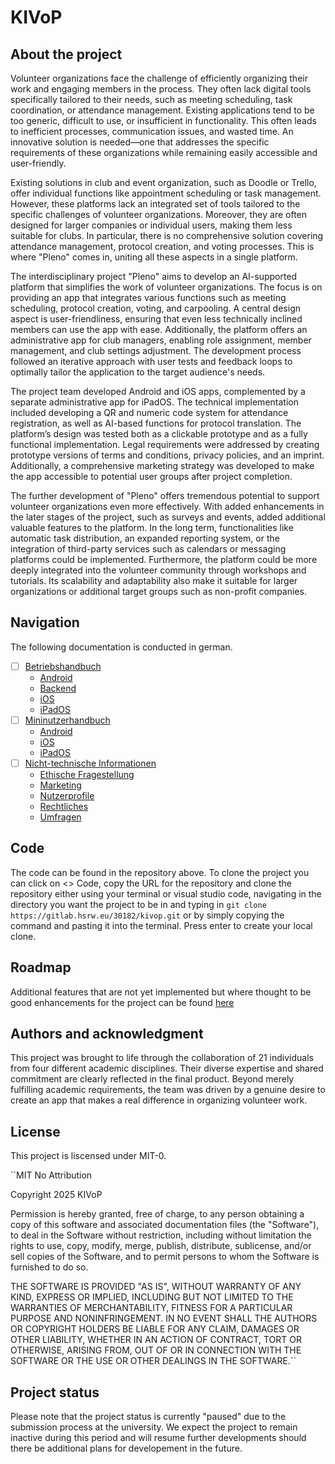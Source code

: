 # KIVoP

## About the project
Volunteer organizations face the challenge of efficiently organizing their work and engaging members in the process. They often lack digital tools specifically tailored to their needs, such as meeting scheduling, task coordination, or attendance management. Existing applications tend to be too generic, difficult to use, or insufficient in functionality. This often leads to inefficient processes, communication issues, and wasted time. An innovative solution is needed—one that addresses the specific requirements of these organizations while remaining easily accessible and user-friendly.

Existing solutions in club and event organization, such as Doodle or Trello, offer individual functions like appointment scheduling or task management. However, these platforms lack an integrated set of tools tailored to the specific challenges of volunteer organizations. Moreover, they are often designed for larger companies or individual users, making them less suitable for clubs. In particular, there is no comprehensive solution covering attendance management, protocol creation, and voting processes. This is where "Pleno" comes in, uniting all these aspects in a single platform.

The interdisciplinary project "Pleno" aims to develop an AI-supported platform that simplifies the work of volunteer organizations. The focus is on providing an app that integrates various functions such as meeting scheduling, protocol creation, voting, and carpooling. A central design aspect is user-friendliness, ensuring that even less technically inclined members can use the app with ease. Additionally, the platform offers an administrative app for club managers, enabling role assignment, member management, and club settings adjustment. The development process followed an iterative approach with user tests and feedback loops to optimally tailor the application to the target audience's needs.

The project team developed Android and iOS apps, complemented by a separate administrative app for iPadOS. The technical implementation included developing a QR and numeric code system for attendance registration, as well as AI-based functions for protocol translation. The platform’s design was tested both as a clickable prototype and as a fully functional implementation. Legal requirements were addressed by creating prototype versions of terms and conditions, privacy policies, and an imprint. Additionally, a comprehensive marketing strategy was developed to make the app accessible to potential user groups after project completion.

The further development of "Pleno" offers tremendous potential to support volunteer organizations even more effectively. With added enhancements in the later stages of the project, such as surveys and events, added additional valuable features to the platform. In the long term, functionalities like automatic task distribution, an expanded reporting system, or the integration of third-party services such as calendars or messaging platforms could be implemented. Furthermore, the platform could be more deeply integrated into the volunteer community through workshops and tutorials. Its scalability and adaptability also make it suitable for larger organizations or additional target groups such as non-profit companies.


## Navigation
The following documentation is conducted in german.

- [ ] [Betriebshandbuch](https://gitlab.hsrw.eu/30182/kivop/-/wikis/02.-Betriebshandbuche)
    - [Android](https://gitlab.hsrw.eu/30182/kivop/-/wikis/02.-Betriebshandbuch/Android)
    - [Backend](https://gitlab.hsrw.eu/30182/kivop/-/wikis/02.-Betriebshandbuch/Backend)
    - [iOS](https://gitlab.hsrw.eu/30182/kivop/-/wikis/02.-Betriebshandbuch/iOS)
    - [iPadOS](https://gitlab.hsrw.eu/30182/kivop/-/wikis/02.-Betriebshandbuch/iPadOS)
- [ ] [Mininutzerhandbuch](https://gitlab.hsrw.eu/30182/kivop/-/wikis/03.-Mininutzerhandbuch)
    - [Android](https://gitlab.hsrw.eu/30182/kivop/-/wikis/03.-Mininutzerhandbuch/Android)
    - [iOS](https://gitlab.hsrw.eu/30182/kivop/-/wikis/03.-Mininutzerhandbuch/iOS)
    - [iPadOS](https://gitlab.hsrw.eu/30182/kivop/-/wikis/02.-Betriebshandbuch/iPadOS)
- [ ] [Nicht-technische Informationen](https://gitlab.hsrw.eu/30182/kivop/-/wikis/04.Nicht-technische-Informationen)
    - [Ethische Fragestellung](https://gitlab.hsrw.eu/30182/kivop/-/wikis/04.Nicht-technische-Informationen/Ethische-Fragestellung)
    - [Marketing](https://gitlab.hsrw.eu/30182/kivop/-/wikis/04.Nicht-technische-Informationen/Marketing)
    - [Nutzerprofile](https://gitlab.hsrw.eu/30182/kivop/-/wikis/04.Nicht-technische-Informationen/Nutzerprofile)
    - [Rechtliches](https://gitlab.hsrw.eu/30182/kivop/-/wikis/04.Nicht-technische-Informationen/Rechtliches)
    - [Umfragen](https://gitlab.hsrw.eu/30182/kivop/-/wikis/04.Nicht-technische-Informationen/Umfragen)

## Code
The code can be found in the repository above. To clone the project you can click on <> Code, copy the URL for the repository and clone the repository either using your terminal or visual studio code, navigating in the directory you want the project to be in and typing in ``git clone https://gitlab.hsrw.eu/30182/kivop.git`` or by simply copying the command and pasting it into the terminal. Press enter to create your local clone.

## Roadmap
Additional features that are not yet implemented but where thought to be good enhancements for the project can be found [here](https://gitlab.hsrw.eu/30182/kivop/-/wikis/04.Nicht-technische-Informationen/Zukunftsvision)


## Authors and acknowledgment
This project was brought to life through the collaboration of 21 individuals from four different academic disciplines. Their diverse expertise and shared commitment are clearly reflected in the final product. Beyond merely fulfilling academic requirements, the team was driven by a genuine desire to create an app that makes a real difference in organizing volunteer work.

## License
This project is liscensed under MIT-0.

``MIT No Attribution

Copyright 2025 KIVoP

Permission is hereby granted, free of charge, to any person obtaining a copy of this
software and associated documentation files (the "Software"), to deal in the Software
without restriction, including without limitation the rights to use, copy, modify,
merge, publish, distribute, sublicense, and/or sell copies of the Software, and to
permit persons to whom the Software is furnished to do so.

THE SOFTWARE IS PROVIDED "AS IS", WITHOUT WARRANTY OF ANY KIND, EXPRESS OR IMPLIED,
INCLUDING BUT NOT LIMITED TO THE WARRANTIES OF MERCHANTABILITY, FITNESS FOR A
PARTICULAR PURPOSE AND NONINFRINGEMENT. IN NO EVENT SHALL THE AUTHORS OR COPYRIGHT
HOLDERS BE LIABLE FOR ANY CLAIM, DAMAGES OR OTHER LIABILITY, WHETHER IN AN ACTION
OF CONTRACT, TORT OR OTHERWISE, ARISING FROM, OUT OF OR IN CONNECTION WITH THE
SOFTWARE OR THE USE OR OTHER DEALINGS IN THE SOFTWARE.``

## Project status
Please note that the project status is currently "paused" due to the submission process at the university. We expect the project to remain inactive during this period and will resume further developments should there be additional plans for developement in the future.